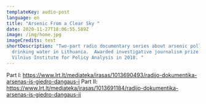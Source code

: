 ```yaml
---
templateKey: audio-post
language: en
title: "Arsenic From a Clear Sky "
date: 2020-11-27T18:06:55.589Z
image: /img/home.jpg
imageCredits: test
shortDescription: "Two-part radio documentary series about arsenic pollution in
  drinking water in Lithuania.  Awarded investigative journalism prize by the
  Vilnius Institute for Policy Analysis in 2018. "
---
```

Part I: https://www.lrt.lt/mediateka/irasas/1013690493/radijo-dokumentika-arsenas-is-giedro-dangaus-i
Part II: https://www.lrt.lt/mediateka/irasas/1013691184/radijo-dokumentika-arsenas-is-giedro-dangaus-ii
